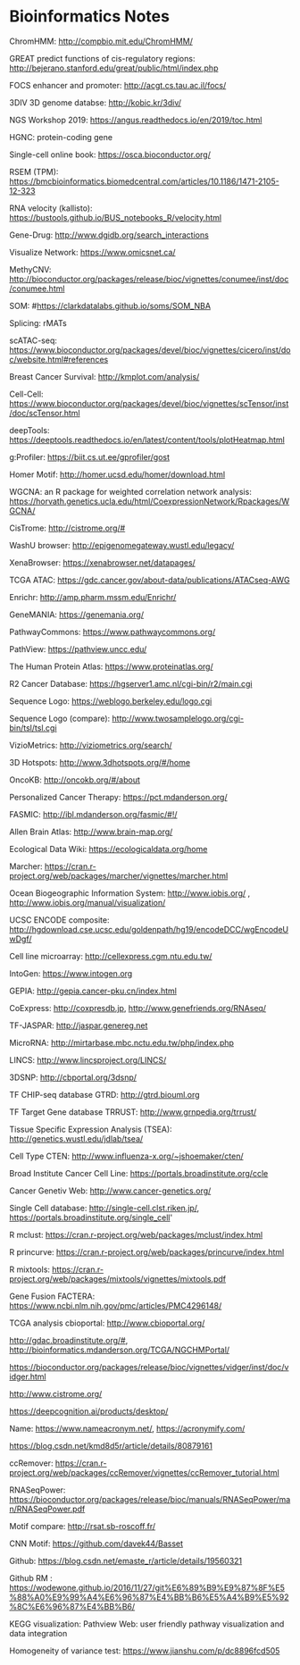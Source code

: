 # Bioinformatics Notes

ChromHMM: http://compbio.mit.edu/ChromHMM/

GREAT predict functions of cis-regulatory regions: http://bejerano.stanford.edu/great/public/html/index.php

FOCS enhancer and promoter: http://acgt.cs.tau.ac.il/focs/

3DIV 3D genome databse: http://kobic.kr/3div/

NGS Workshop 2019: https://angus.readthedocs.io/en/2019/toc.html

HGNC: protein-coding gene

Single-cell online book: https://osca.bioconductor.org/

RSEM (TPM): https://bmcbioinformatics.biomedcentral.com/articles/10.1186/1471-2105-12-323

RNA velocity (kallisto): https://bustools.github.io/BUS_notebooks_R/velocity.html

Gene-Drug: http://www.dgidb.org/search_interactions

Visualize Network: https://www.omicsnet.ca/

MethyCNV: http://bioconductor.org/packages/release/bioc/vignettes/conumee/inst/doc/conumee.html

SOM: #https://clarkdatalabs.github.io/soms/SOM_NBA

Splicing: rMATs

scATAC-seq: https://www.bioconductor.org/packages/devel/bioc/vignettes/cicero/inst/doc/website.html#references

Breast Cancer Survival: http://kmplot.com/analysis/

Cell-Cell: https://www.bioconductor.org/packages/devel/bioc/vignettes/scTensor/inst/doc/scTensor.html

deepTools: https://deeptools.readthedocs.io/en/latest/content/tools/plotHeatmap.html

g:Profiler: https://biit.cs.ut.ee/gprofiler/gost

Homer Motif: http://homer.ucsd.edu/homer/download.html

WGCNA: an R package for weighted correlation network analysis: https://horvath.genetics.ucla.edu/html/CoexpressionNetwork/Rpackages/WGCNA/

CisTrome: http://cistrome.org/#

WashU browser: http://epigenomegateway.wustl.edu/legacy/

XenaBrowser: https://xenabrowser.net/datapages/

TCGA ATAC: https://gdc.cancer.gov/about-data/publications/ATACseq-AWG

Enrichr: http://amp.pharm.mssm.edu/Enrichr/

GeneMANIA: https://genemania.org/

PathwayCommons: https://www.pathwaycommons.org/

PathView: https://pathview.uncc.edu/

The Human Protein Atlas: https://www.proteinatlas.org/

R2 Cancer Database: https://hgserver1.amc.nl/cgi-bin/r2/main.cgi

Sequence Logo: https://weblogo.berkeley.edu/logo.cgi

Sequence Logo (compare): http://www.twosamplelogo.org/cgi-bin/tsl/tsl.cgi

VizioMetrics: http://viziometrics.org/search/

3D Hotspots: http://www.3dhotspots.org/#/home

OncoKB: http://oncokb.org/#/about

Personalized Cancer Therapy: https://pct.mdanderson.org/

FASMIC: http://ibl.mdanderson.org/fasmic/#!/

Allen Brain Atlas: http://www.brain-map.org/

Ecological Data Wiki: https://ecologicaldata.org/home

Marcher: https://cran.r-project.org/web/packages/marcher/vignettes/marcher.html

Ocean Biogeographic Information System: http://www.iobis.org/ , http://www.iobis.org/manual/visualization/

UCSC ENCODE composite: http://hgdownload.cse.ucsc.edu/goldenpath/hg19/encodeDCC/wgEncodeUwDgf/

Cell line microarray: http://cellexpress.cgm.ntu.edu.tw/

IntoGen: https://www.intogen.org

GEPIA: http://gepia.cancer-pku.cn/index.html

CoExpress: http://coxpresdb.jp, http://www.genefriends.org/RNAseq/

TF-JASPAR: http://jaspar.genereg.net

MicroRNA: http://mirtarbase.mbc.nctu.edu.tw/php/index.php

LINCS: http://www.lincsproject.org/LINCS/

3DSNP: http://cbportal.org/3dsnp/

TF CHIP-seq database GTRD: http://gtrd.biouml.org

TF Target Gene database TRRUST: http://www.grnpedia.org/trrust/

Tissue Specific Expression Analysis (TSEA): http://genetics.wustl.edu/jdlab/tsea/

Cell Type CTEN: http://www.influenza-x.org/~jshoemaker/cten/

Broad Institute Cancer Cell Line: https://portals.broadinstitute.org/ccle

Cancer Genetiv Web: http://www.cancer-genetics.org/

Single Cell database: http://single-cell.clst.riken.jp/, https://portals.broadinstitute.org/single_cell'

R mclust: https://cran.r-project.org/web/packages/mclust/index.html

R princurve: https://cran.r-project.org/web/packages/princurve/index.html

R mixtools: https://cran.r-project.org/web/packages/mixtools/vignettes/mixtools.pdf

Gene Fusion FACTERA: https://www.ncbi.nlm.nih.gov/pmc/articles/PMC4296148/

TCGA analysis cbioportal: http://www.cbioportal.org/

http://gdac.broadinstitute.org/#, http://bioinformatics.mdanderson.org/TCGA/NGCHMPortal/

https://bioconductor.org/packages/release/bioc/vignettes/vidger/inst/doc/vidger.html

http://www.cistrome.org/

https://deepcognition.ai/products/desktop/

Name: https://www.nameacronym.net/, https://acronymify.com/

https://blog.csdn.net/kmd8d5r/article/details/80879161


ccRemover: https://cran.r-project.org/web/packages/ccRemover/vignettes/ccRemover_tutorial.html

RNASeqPower: https://bioconductor.org/packages/release/bioc/manuals/RNASeqPower/man/RNASeqPower.pdf

Motif compare: http://rsat.sb-roscoff.fr/

CNN Motif: https://github.com/davek44/Basset

Github: https://blog.csdn.net/emaste_r/article/details/19560321

Github RM : https://wodewone.github.io/2016/11/27/git%E6%89%B9%E9%87%8F%E5%88%A0%E9%99%A4%E6%96%87%E4%BB%B6%E5%A4%B9%E5%92%8C%E6%96%87%E4%BB%B6/

KEGG visualization: Pathview Web: user friendly pathway visualization and data integration

Homogeneity of variance test: https://www.jianshu.com/p/dc8896fcd505
